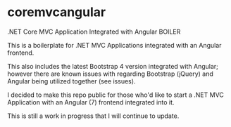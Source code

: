 # coremvcangular
.NET Core MVC Application Integrated with Angular BOILER

This is a boilerplate for .NET MVC Applications integrated with an Angular frontend. 

This also includes the latest Bootstrap 4 version integrated with Angular; 
however there are known issues with regarding Bootstrap (jQuery) and Angular being utilized together (see issues).

I decided to make this repo public for those who'd like to start a .NET MVC Application 
with an Angular (7) frontend integrated into it.

This is still a work in progress that I will continue to update.
